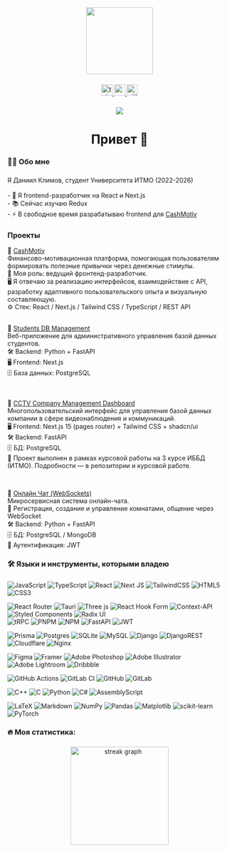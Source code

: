 <div align="center">
  <img height="150" src="https://media.giphy.com/media/M9gbBd9nbDrOTu1Mqx/giphy.gif"  />
</div>

###

<div align="center">
  <a href="https://t.me/k5721d" target="_blank">
    <img src="https://img.shields.io/static/v1?message=Telegram&logo=telegram&label=&color=2CA5E0&logoColor=white&labelColor=&style=for-the-badge" height="25" alt="telegram logo"  />
  </a>
  <a href="mailto:aamklim@gmail.com" target="_blank">
    <img src="https://img.shields.io/static/v1?message=Gmail&logo=gmail&label=&color=D14836&logoColor=white&labelColor=&style=for-the-badge" height="25" alt="gmail logo"  />
  </a>
  <a href="https://gitlab.com/X1R/" target="_blank">
    <img src="https://img.shields.io/static/v1?message=GitLab&logo=gitlab&label=&color=FC6D26&logoColor=white&labelColor=&style=for-the-badge" height="25" alt="gitlab logo"  />
  </a>
</div>

###

<div align="center">
  <img src="https://visitor-badge.laobi.icu/badge?page_id=x1r.x1r&"  />
</div>

###

<h1 align="center">Привет 👋</h1>

###

<h3 align="left">👩‍💻 Обо мне</h3>

###

<p align="left">Я Даниил Климов, студент Университета ИТМО (2022-2026)<br><br>- 🔭 Я frontend-разработчик на React и Next.js<br>- 📚 Сейчас изучаю Redux<br>- ⚡ В свободное время разрабатываю frontend для <a href="https://cashmotiv.ru">CashMotiv</a></p>

<h3 align="left">Проекты</h3>

<p align="left">
🔗 <a href="https://cashmotiv.ru" target="_blank">CashMotiv</a><br />
Финансово-мотивационная платформа, помогающая пользователям формировать полезные привычки через денежные стимулы.<br />
💼 Моя роль: ведущий фронтенд-разработчик.<br />
🖥 Я отвечаю за реализацию интерфейсов, взаимодействие с API, разработку адаптивного пользовательского опыта и визуальную составляющую.<br />
⚙️ Стек: React / Next.js / Tailwind CSS / TypeScript / REST API<br />

  <br />
  
🔗 <a href="https://github.com/x1r/students-db-management" target="_blank">Students DB Management</a><br />
Веб-приложение для административного управления базой данных студентов.<br />
🛠 Backend: Python + FastAPI<br />
🖥 Frontend: Next.js<br />
🗄️ База данных: PostgreSQL

<br />

🔗 <a href="https://github.com/x1r/cctv-company-management-dashboard" target="_blank">CCTV Company Management Dashboard</a><br />
Многопользовательский интерфейс для управления базой данных компании в сфере видеонаблюдения и коммуникаций.<br />
🖥 Frontend: Next.js 15 (pages router) + Tailwind CSS + shadcn/ui<br />
🛠 Backend: FastAPI<br />
🗄️ БД: PostgreSQL<br />
🧪 Проект выполнен в рамках курсовой работы на 3 курсе ИББД (ИТМО). Подробности — в репозитории и курсовой работе.

<br />

🔗 <a href="https://github.com/x1r/chat-with-websockets" target="_blank">Онлайн Чат (WebSockets)</a><br />
Микросервисная система онлайн-чата.<br />
👥 Регистрация, создание и управление комнатами, общение через WebSocket<br />
🛠 Backend: Python + FastAPI<br />
🗄️ БД: PostgreSQL / MongoDB<br />
🔐 Аутентификация: JWT
</p>

<h3 align="left">🛠 Языки и инструменты, которыми владею</h3>

###
![JavaScript](https://img.shields.io/badge/javascript-%23323330.svg?style=flat-square&logo=javascript&logoColor=%23F7DF1E) 
![TypeScript](https://img.shields.io/badge/typescript-%23007ACC.svg?style=flat-square&logo=typescript&logoColor=white) 
![React](https://img.shields.io/badge/react-%2320232a.svg?style=flat-square&logo=react&logoColor=%2361DAFB)
![Next JS](https://img.shields.io/badge/Next-black?style=flat-square&logo=next.js&logoColor=white) 
![TailwindCSS](https://img.shields.io/badge/tailwindcss-%2338B2AC.svg?style=flat-square&logo=tailwind-css&logoColor=white) 
![HTML5](https://img.shields.io/badge/html5-%23E34F26.svg?style=flat-square&logo=html5&logoColor=white)
![CSS3](https://img.shields.io/badge/css3-%231572B6.svg?style=flat-square&logo=css3&logoColor=white)  


![React Router](https://img.shields.io/badge/React_Router-CA4245?style=flat-square&logo=react-router&logoColor=white) 
![Tauri](https://img.shields.io/badge/tauri-%2324C8DB.svg?style=flat-square&logo=tauri&logoColor=%23FFFFFF)
![Three js](https://img.shields.io/badge/threejs-black?style=flat-square&logo=three.js&logoColor=white) 
![React Hook Form](https://img.shields.io/badge/React%20Hook%20Form-%23EC5990.svg?style=flat-square&logo=reacthookform&logoColor=white) 
![Context-API](https://img.shields.io/badge/Context--Api-000000?style=flat-square&logo=react)
![Styled Components](https://img.shields.io/badge/styled--components-DB7093?style=flat-square&logo=styled-components&logoColor=white)
![Radix UI](https://img.shields.io/badge/radix%20ui-161618.svg?style=flat-square&logo=radix-ui&logoColor=white)  
![tRPC](https://img.shields.io/badge/tRPC-%232596BE.svg?style=flat-square&logo=tRPC&logoColor=white)
![PNPM](https://img.shields.io/badge/pnpm-%234a4a4a.svg?style=flat-square&logo=pnpm&logoColor=f69220)
![NPM](https://img.shields.io/badge/NPM-%23CB3837.svg?style=flat-square&logo=npm&logoColor=white)
![FastAPI](https://img.shields.io/badge/FastAPI-005571?style=flat-square&logo=fastapi)
![JWT](https://img.shields.io/badge/JWT-black?style=flat-square&logo=JSON%20web%20tokens)  


![Prisma](https://img.shields.io/badge/Prisma-3982CE?style=flat-square&logo=Prisma&logoColor=white) 
![Postgres](https://img.shields.io/badge/postgres-%23316192.svg?style=flat-square&logo=postgresql&logoColor=white) 
![SQLite](https://img.shields.io/badge/sqlite-%2307405e.svg?style=flat-square&logo=sqlite&logoColor=white) 
![MySQL](https://img.shields.io/badge/mysql-4479A1.svg?style=flat-square&logo=mysql&logoColor=white) 
![Django](https://img.shields.io/badge/django-%23092E20.svg?style=flat-square&logo=django&logoColor=white) 
![DjangoREST](https://img.shields.io/badge/DJANGO-REST-ff1709?style=flat-square&logo=django&logoColor=white&color=ff1709&labelColor=gray) 
![Cloudflare](https://img.shields.io/badge/Cloudflare-F38020?style=flat-square&logo=Cloudflare&logoColor=white) 
![Nginx](https://img.shields.io/badge/nginx-%23009639.svg?style=flat-square&logo=nginx&logoColor=white) 

![Figma](https://img.shields.io/badge/figma-%23F24E1E.svg?style=flat-square&logo=figma&logoColor=white) 
![Framer](https://img.shields.io/badge/Framer-black?style=flat-square&logo=framer&logoColor=blue) 
![Adobe Photoshop](https://img.shields.io/badge/adobe%20photoshop-%2331A8FF.svg?style=flat-square&logo=adobe%20photoshop&logoColor=white) 
![Adobe Illustrator](https://img.shields.io/badge/adobe%20illustrator-%23FF9A00.svg?style=flat-square&logo=adobe%20illustrator&logoColor=white) 
![Adobe Lightroom](https://img.shields.io/badge/Adobe%20Lightroom-31A8FF.svg?style=flat-square&logo=Adobe%20Lightroom&logoColor=white) 
![Dribbble](https://img.shields.io/badge/Dribbble-EA4C89?style=flat-square&logo=dribbble&logoColor=white) 

![GitHub Actions](https://img.shields.io/badge/github%20actions-%232671E5.svg?style=flat-square&logo=githubactions&logoColor=white) 
![GitLab CI](https://img.shields.io/badge/gitlab%20CI-%23181717.svg?style=flat-square&logo=gitlab&logoColor=white) 
![GitHub](https://img.shields.io/badge/github-%23121011.svg?style=flat-square&logo=github&logoColor=white) 
![GitLab](https://img.shields.io/badge/gitlab-%23181717.svg?style=flat-square&logo=gitlab&logoColor=white) 

![C++](https://img.shields.io/badge/c++-%2300599C.svg?style=flat-square&logo=c%2B%2B&logoColor=white) 
![C](https://img.shields.io/badge/c-%2300599C.svg?style=flat-square&logo=c&logoColor=white) 
![Python](https://img.shields.io/badge/python-3670A0?style=flat-square&logo=python&logoColor=ffdd54) 
![C#](https://img.shields.io/badge/c%23-%23239120.svg?style=flat-square&logo=csharp&logoColor=white) 
![AssemblyScript](https://img.shields.io/badge/assembly%20script-%23000000.svg?style=flat-square&logo=assemblyscript&logoColor=white) 




![LaTeX](https://img.shields.io/badge/latex-%23008080.svg?style=flat-square&logo=latex&logoColor=white) 
![Markdown](https://img.shields.io/badge/markdown-%23000000.svg?style=flat-square&logo=markdown&logoColor=white) 
![NumPy](https://img.shields.io/badge/numpy-%23013243.svg?style=flat-square&logo=numpy&logoColor=white) 
![Pandas](https://img.shields.io/badge/pandas-%23150458.svg?style=flat-square&logo=pandas&logoColor=white) 
![Matplotlib](https://img.shields.io/badge/Matplotlib-%23ffffff.svg?style=flat-square&logo=Matplotlib&logoColor=black) 
![scikit-learn](https://img.shields.io/badge/scikit--learn-%23F7931E.svg?style=flat-square&logo=scikit-learn&logoColor=white) 
![PyTorch](https://img.shields.io/badge/PyTorch-%23EE4C2C.svg?style=flat-square&logo=PyTorch&logoColor=white) 



###

<h3 align="left">🔥   Моя статистика:</h3>

###

<div align="center">
  <img src="https://streak-stats.demolab.com?user=x1r&locale=en&mode=daily&theme=dark&hide_border=false&border_radius=5&order=3" height="220" alt="streak graph"  />
</div>

###
